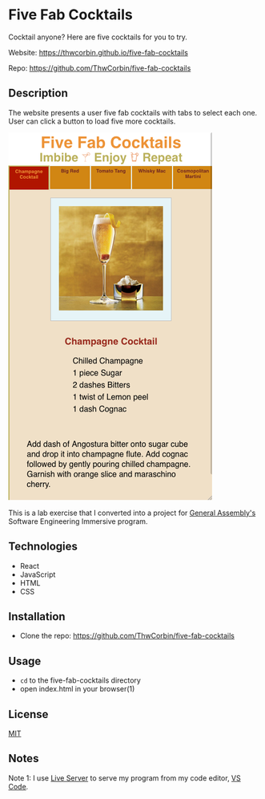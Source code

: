 # Five Fab Cocktails

Cocktail anyone? Here are five cocktails for you to try.

Website: https://thwcorbin.github.io/five-fab-cocktails

Repo: https://github.com/ThwCorbin/five-fab-cocktails

## Description

The website presents a user five fab cocktails with tabs to select each one. User can click a button to load five more cocktails.

![Five Fab Cocktails screenshot](./five-fab.png "Five Fab Cocktails")

This is a lab exercise that I converted into a project for [General Assembly's](https://generalassemb.ly/ "General Assembly homepage") Software Engineering Immersive program.

## Technologies

- React
- JavaScript
- HTML
- CSS

## Installation

- Clone the repo: https://github.com/ThwCorbin/five-fab-cocktails

## Usage

- `cd` to the five-fab-cocktails directory
- open index.html in your browser(1)

## License

[MIT](LICENSE.txt "MIT License text file")

## Notes

Note 1: I use [Live Server](https://marketplace.visualstudio.com/items?itemName=ritwickdey.LiveServer "Live Server extension") to serve my program from my code editor, [VS Code](https://code.visualstudio.com/ "Visual Studio Code editor").
